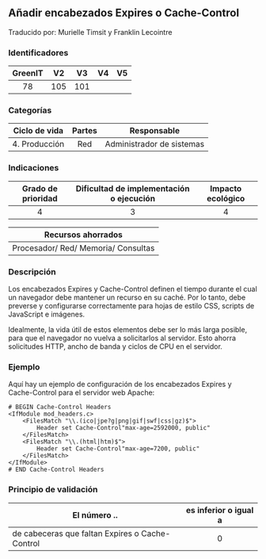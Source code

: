 ## Añadir encabezados Expires o Cache-Control

Traducido por: Murielle Timsit y Franklin Lecointre

### Identificadores

| GreenIT | V2  | V3  | V4  | V5  |
| :-----: | :-: | :-: | :-: | :-: |
|   78    | 105 | 101 |     |     |

### Categorías

| Ciclo de vida | Partes |        Responsable        |
| :-----------: | :----: | :-----------------------: |
| 4. Producción |  Red   | Administrador de sistemas |

### Indicaciones

| Grado de prioridad | Dificultad de implementación o ejecución | Impacto ecológico |
| :----------------: | :--------------------------------------: | :---------------: |
|         4          |                    3                     |         4         |

|         Recursos ahorrados          |
| :---------------------------------: |
| Procesador/ Red/ Memoria/ Consultas |

### Descripción

Los encabezados Expires y Cache-Control definen el tiempo durante el cual un navegador debe mantener un recurso en su caché. Por lo tanto, debe preverse y configurarse correctamente para hojas de estilo CSS, scripts de JavaScript e imágenes.

Idealmente, la vida útil de estos elementos debe ser lo más larga posible, para que el navegador no vuelva a solicitarlos al servidor. Esto ahorra solicitudes HTTP, ancho de banda y ciclos de CPU en el servidor.

### Ejemplo

Aquí hay un ejemplo de configuración de los encabezados Expires y Cache-Control para el servidor web Apache:

```apacheconf
# BEGIN Cache-Control Headers
<IfModule mod_headers.c>
	<FilesMatch "\\.(ico|jpe?g|png|gif|swf|css|gz)$">
    	Header set Cache-Control"max-age=2592000, public"
	</FilesMatch>
	<FilesMatch "\\.(html|htm)$">
    	Header set Cache-Control"max-age=7200, public"
	</FilesMatch>
</IfModule>
# END Cache-Control Headers
```

### Principio de validación

| El número ..                                    | es inferior o igual a |
| ----------------------------------------------- | :-------------------: |
| de cabeceras que faltan Expires o Cache-Control |           0           |
